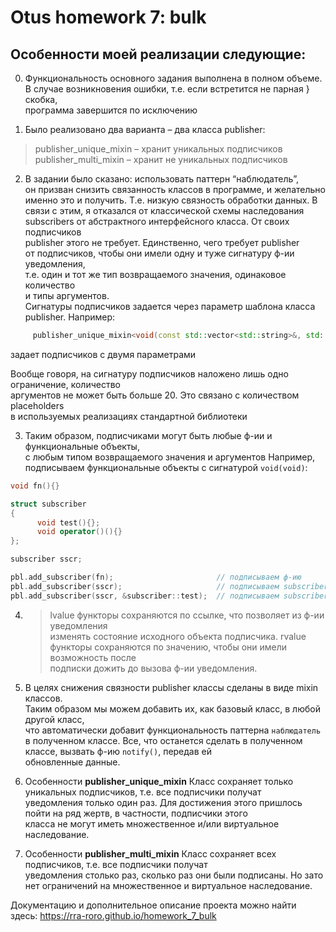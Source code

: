 # Otus homework 7: bulk

## Особенности моей реализации следующие:

0) Функциональность основного задания выполнена в полном объеме.<br>
   В случае возникновения ошибки, т.е. если встретится не парная } скобка,<br>
   программа завершится по исключению

1)	Было реализовано два варианта – два класса publisher:
> publisher_unique_mixin – хранит уникальных подписчиков
> publisher_multi_mixin – хранит не уникальных подписчиков

2)	В задании было сказано: использовать паттерн “наблюдатель”, <br>
он призван снизить связанность классов в программе, и желательно <br>
именно это и получить. Т.е. низкую связность обработки данных.
В связи с этим, я отказался от классической схемы наследования <br>
subscribers от абстрактного интерфейсного класса. От своих подписчиков <br>
publisher этого не требует. Единственно, чего требует publisher <br>
от подписчиков, чтобы они имели одну и туже сигнатуру ф-ии уведомления, <br>
т.е. один и тот же тип возвращаемого значения, одинаковое количество <br>
и типы аргументов.  
Сигнатуры подписчиков задается через параметр шаблона класса publisher. Например:
```cpp
     publisher_unique_mixin<void(const std::vector<std::string>&, std::time_t)>
```
задает подписчиков с двумя параметрами

Вообще говоря, на сигнатуру подписчиков наложено лишь одно ограничение, количество <br>
аргументов не может быть больше 20. Это связано с количеством placeholders <br>
в используемых реализациях стандартной библиотеки

3)	Таким образом, подписчиками могут быть любые ф-ии и функциональные объекты, <br>
с любым типом возвращаемого значения и аргументов
Например, подписываем функциональные объекты с сигнатурой `void(void)`:
```cpp
void fn(){}

struct subscriber
{
      void test(){};
      void operator()(){}
};

subscriber sscr;

pbl.add_subscriber(fn);                       // подписываем ф-ию
pbl.add_subscriber(sscr);                     // подписываем subscriber::operator()
pbl.add_subscriber(sscr, &subscriber::test);  // подписываем subscriber::test()

```

4)	>lvalue функторы сохраняются по ссылке, что позволяет из ф-ии уведомления <br>
    изменять состояние исходного объекта подписчика.
    >rvalue функторы сохраняются по значению, чтобы они имели возможность после <br>
    подписки дожить до вызова ф-ии уведомления.

5)	В целях снижения связности publisher классы сделаны в виде mixin классов. <br>
    Таким образом мы можем добавить их, как базовый класс, в любой другой класс, <br>
    что автоматически добавит функциональность паттерна `наблюдатель` в полученном классе.
    Все, что останется сделать в полученном классе, вызвать ф-ию `notify()`, передав ей <br>
    обновленные данные.

6)  Особенности **publisher_unique_mixin**
    Класс сохраняет только уникальных подписчиков, т.е. все подписчики получат <br>
    уведомления только один раз.
    Для достижения этого пришлось пойти на ряд жертв, в частности, подписчики этого <br>
    класса не могут иметь множественное и/или виртуальное наследование.

6)  Особенности **publisher_multi_mixin**
    Класс сохраняет всех подписчиков, т.е. все подписчики получат <br>
    уведомления столько раз, сколько раз они были подписаны.
    Но зато нет ограничений на множественное и виртуальное наследование.

    
Документацию и дополнительное описание проекта можно найти здесь:
https://rra-roro.github.io/homework_7_bulk
